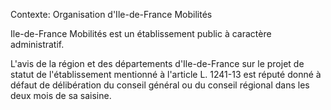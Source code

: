 Contexte: Organisation          d'Ile-de-France Mobilités

Ile-de-France Mobilités est un établissement public à caractère administratif.

L'avis de la région et des départements d'Ile-de-France sur le projet de statut de l'établissement mentionné à l'article L. 1241-13 est réputé donné à défaut de délibération du conseil général ou du conseil régional dans les deux mois de sa saisine.